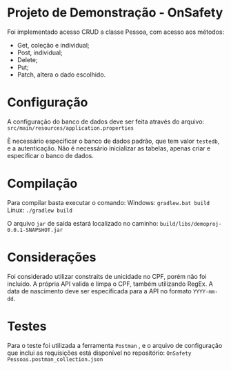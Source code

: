 # Projeto de Demonstração - OnSafety
Foi implementado acesso CRUD a classe Pessoa, com acesso aos métodos:
  - Get, coleção e individual;
  - Post, individual;
  - Delete;
  - Put;
  - Patch, altera o dado escolhido.
 
 # Configuração
 A configuração do banco de dados deve ser feita através do arquivo:
 ```src/main/resources/application.properties```
 
 È necessário especificar o banco de dados padrão, que tem valor ``` testedb ```, e a autenticação.
 Não é necessário inicializar as tabelas, apenas criar e especificar o banco de dados.
 
 # Compilação
 Para compilar basta executar o comando:
 Windows: ``` gradlew.bat build ```
 Linux: ``` ./gradlew build ```
 
 O arquivo ```jar``` de saída estará localizado no caminho:
 ``` build/libs/demoproj-0.0.1-SNAPSHOT.jar ```
 
 # Considerações
 Foi considerado utilizar constraits de unicidade no CPF, porém não foi incluido.
 A própria API valida e limpa o CPF, também utilizando RegEx.
 A data de nascimento deve ser especificada para a API no formato ``` YYYY-mm-dd ```.
 
 # Testes
 Para o teste foi utilizada a ferramenta ``` Postman ``` , e o arquivo de configuração que inclui as requisições está disponível no repositório:
 ``` OnSafety Pessoas.postman_collection.json ``` 
